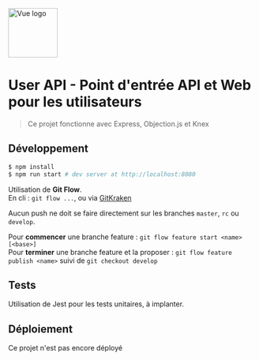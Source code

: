 <img width="100" src="http://www.partouchetechnologies.com/images/L512.png" alt="Vue logo">

# User API - Point d'entrée API et Web pour les utilisateurs

> Ce projet fonctionne avec Express, Objection.js et Knex


## Développement

``` bash
$ npm install
$ npm run start # dev server at http://localhost:8080
```

Utilisation de **Git Flow**.  
En cli : `git flow ...`, ou via [GitKraken](https://www.gitkraken.com/)

Aucun push ne doit se faire directement sur les branches `master`, `rc` ou `develop`.  

Pour **commencer** une branche feature : `git flow feature start <name> [<base>]`  
Pour **terminer** une branche feature et la proposer :  `git flow feature publish <name>` suivi de `git checkout develop`

## Tests

Utilisation de Jest pour les tests unitaires, à implanter.

## Déploiement

Ce projet n'est pas encore déployé
